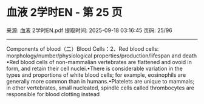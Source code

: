 # 血液 2学时EN - 第 25 页

来源: 血液 2学时EN.pdf
提取时间: 2025-09-18 03:16:45
页码: 25/96

---

Components of blood（二）Blood Cells：2、Red blood cells: morphology/number/physiological properties/production/lifespan and death
•Red blood cells of non-mammalian vertebrates are flattened and ovoid in form, and retain their cell nuclei.•There is considerable variation in the types and proportions of white blood cells; for example, eosinophils are generally more common than in humans.•Platelets are unique to mammals; in other vertebrates, small nucleated, spindle cells called thrombocytes are responsible for blood clotting instead